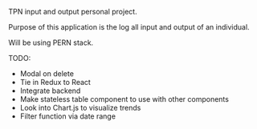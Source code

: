 TPN input and output personal project.

Purpose of this application is the log all input and output of an individual. 

Will be using PERN stack.

TODO: 
- Modal on delete
- Tie in Redux to React
- Integrate backend
- Make stateless table component to use with other components
- Look into Chart.js to visualize trends
- Filter function via date range
